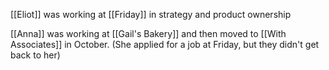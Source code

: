 ---
---

[[Eliot]] was working at [[Friday]] in strategy and product ownership

[[Anna]] was working at [[Gail's Bakery]] and then moved to [[With Associates]] in October.
(She applied for a job at Friday, but they didn't get back to her)